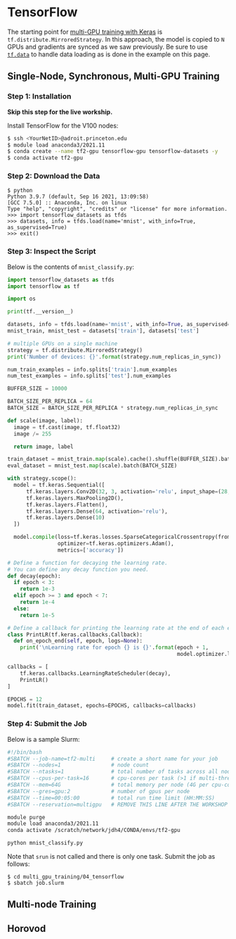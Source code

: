 # TensorFlow

The starting point for [multi-GPU training with Keras](https://www.tensorflow.org/tutorials/distribute/keras) is `tf.distribute.MirroredStrategy`. In this approach, the model is copied to `N` GPUs and gradients are synced as we saw previously. Be sure to use [`tf.data`](https://www.tensorflow.org/api_docs/python/tf/data) to handle data loading as is done in the example on this page.

## Single-Node, Synchronous, Multi-GPU Training

### Step 1: Installation

**Skip this step for the live workship.**

Install TensorFlow for the V100 nodes:

```bash
$ ssh <YourNetID>@adroit.princeton.edu
$ module load anaconda3/2021.11
$ conda create --name tf2-gpu tensorflow-gpu tensorflow-datasets -y
$ conda activate tf2-gpu
```

### Step 2: Download the Data

```
$ python
Python 3.9.7 (default, Sep 16 2021, 13:09:58) 
[GCC 7.5.0] :: Anaconda, Inc. on linux
Type "help", "copyright", "credits" or "license" for more information.
>>> import tensorflow_datasets as tfds
>>> datasets, info = tfds.load(name='mnist', with_info=True, as_supervised=True)
>>> exit()
```

### Step 3: Inspect the Script

Below is the contents of `mnist_classify.py`:

```python
import tensorflow_datasets as tfds
import tensorflow as tf

import os

print(tf.__version__)

datasets, info = tfds.load(name='mnist', with_info=True, as_supervised=True)
mnist_train, mnist_test = datasets['train'], datasets['test']

# multiple GPUs on a single machine
strategy = tf.distribute.MirroredStrategy()
print('Number of devices: {}'.format(strategy.num_replicas_in_sync))

num_train_examples = info.splits['train'].num_examples
num_test_examples = info.splits['test'].num_examples

BUFFER_SIZE = 10000

BATCH_SIZE_PER_REPLICA = 64
BATCH_SIZE = BATCH_SIZE_PER_REPLICA * strategy.num_replicas_in_sync

def scale(image, label):
  image = tf.cast(image, tf.float32)
  image /= 255

  return image, label

train_dataset = mnist_train.map(scale).cache().shuffle(BUFFER_SIZE).batch(BATCH_SIZE)
eval_dataset = mnist_test.map(scale).batch(BATCH_SIZE)

with strategy.scope():
  model = tf.keras.Sequential([
      tf.keras.layers.Conv2D(32, 3, activation='relu', input_shape=(28, 28, 1)),
      tf.keras.layers.MaxPooling2D(),
      tf.keras.layers.Flatten(),
      tf.keras.layers.Dense(64, activation='relu'),
      tf.keras.layers.Dense(10)
  ])

  model.compile(loss=tf.keras.losses.SparseCategoricalCrossentropy(from_logits=True),
                optimizer=tf.keras.optimizers.Adam(),
                metrics=['accuracy'])

# Define a function for decaying the learning rate.
# You can define any decay function you need.
def decay(epoch):
  if epoch < 3:
    return 1e-3
  elif epoch >= 3 and epoch < 7:
    return 1e-4
  else:
    return 1e-5

# Define a callback for printing the learning rate at the end of each epoch.
class PrintLR(tf.keras.callbacks.Callback):
  def on_epoch_end(self, epoch, logs=None):
    print('\nLearning rate for epoch {} is {}'.format(epoch + 1,
                                                      model.optimizer.lr.numpy()))

callbacks = [
    tf.keras.callbacks.LearningRateScheduler(decay),
    PrintLR()
]

EPOCHS = 12
model.fit(train_dataset, epochs=EPOCHS, callbacks=callbacks)
```

### Step 4: Submit the Job

Below is a sample Slurm:

```bash
#!/bin/bash
#SBATCH --job-name=tf2-multi     # create a short name for your job
#SBATCH --nodes=1                # node count
#SBATCH --ntasks=1               # total number of tasks across all nodes
#SBATCH --cpus-per-task=16       # cpu-cores per task (>1 if multi-threaded tasks)
#SBATCH --mem=64G                # total memory per node (4G per cpu-core is default)
#SBATCH --gres=gpu:2             # number of gpus per node
#SBATCH --time=00:05:00          # total run time limit (HH:MM:SS)
#SBATCH --reservation=multigpu   # REMOVE THIS LINE AFTER THE WORKSHOP

module purge
module load anaconda3/2021.11
conda activate /scratch/network/jdh4/CONDA/envs/tf2-gpu

python mnist_classify.py
```

Note that `srun` is not called and there is only one task. Submit the job as follows:

```
$ cd multi_gpu_training/04_tensorflow
$ sbatch job.slurm
```

## Multi-node Training

## Horovod

